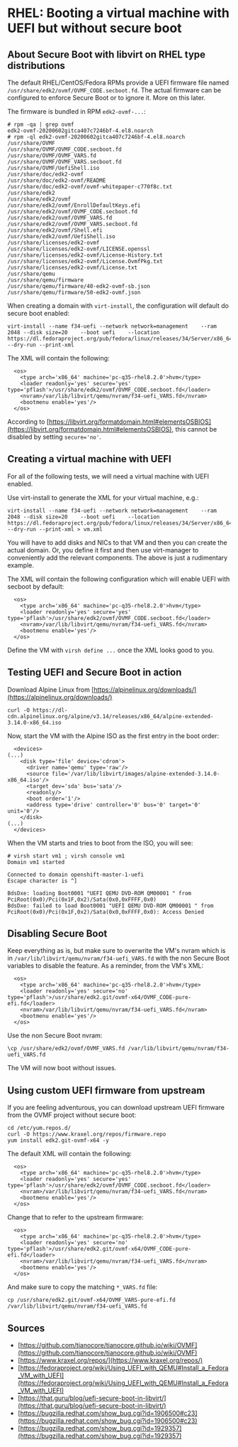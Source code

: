 # RHEL: Booting a virtual machine with UEFI but without secure boot

## About Secure Boot with libvirt on RHEL type distributions

The default RHEL/CentOS/Fedora RPMs provide a UEFI firmware file named `/usr/share/edk2/ovmf/OVMF_CODE.secboot.fd`. The actual firmware can be configured to enforce Secure Boot or to ignore it. More on this later.

The firmware is bundled in RPM `edk2-ovmf-...`:
~~~
# rpm -qa | grep ovmf
edk2-ovmf-20200602gitca407c7246bf-4.el8.noarch
# rpm -ql edk2-ovmf-20200602gitca407c7246bf-4.el8.noarch
/usr/share/OVMF
/usr/share/OVMF/OVMF_CODE.secboot.fd
/usr/share/OVMF/OVMF_VARS.fd
/usr/share/OVMF/OVMF_VARS.secboot.fd
/usr/share/OVMF/UefiShell.iso
/usr/share/doc/edk2-ovmf
/usr/share/doc/edk2-ovmf/README
/usr/share/doc/edk2-ovmf/ovmf-whitepaper-c770f8c.txt
/usr/share/edk2
/usr/share/edk2/ovmf
/usr/share/edk2/ovmf/EnrollDefaultKeys.efi
/usr/share/edk2/ovmf/OVMF_CODE.secboot.fd
/usr/share/edk2/ovmf/OVMF_VARS.fd
/usr/share/edk2/ovmf/OVMF_VARS.secboot.fd
/usr/share/edk2/ovmf/Shell.efi
/usr/share/edk2/ovmf/UefiShell.iso
/usr/share/licenses/edk2-ovmf
/usr/share/licenses/edk2-ovmf/LICENSE.openssl
/usr/share/licenses/edk2-ovmf/License-History.txt
/usr/share/licenses/edk2-ovmf/License.OvmfPkg.txt
/usr/share/licenses/edk2-ovmf/License.txt
/usr/share/qemu
/usr/share/qemu/firmware
/usr/share/qemu/firmware/40-edk2-ovmf-sb.json
/usr/share/qemu/firmware/50-edk2-ovmf.json
~~~

When creating a domain with `virt-install`, the configuration will default do secure boot enabled:
~~~
virt-install --name f34-uefi --network network=management    --ram 2048 --disk size=20    --boot uefi    --location https://dl.fedoraproject.org/pub/fedora/linux/releases/34/Server/x86_64/os/ --dry-run --print-xml
~~~

The XML will contain the following:
~~~
  <os>
    <type arch='x86_64' machine='pc-q35-rhel8.2.0'>hvm</type>
    <loader readonly='yes' secure='yes' type='pflash'>/usr/share/edk2/ovmf/OVMF_CODE.secboot.fd</loader>
    <nvram>/var/lib/libvirt/qemu/nvram/f34-uefi_VARS.fd</nvram>
    <bootmenu enable='yes'/>
  </os>
~~~

According to [https://libvirt.org/formatdomain.html#elementsOSBIOS](https://libvirt.org/formatdomain.html#elementsOSBIOS), this cannot be disabled by setting `secure='no'`.

## Creating a virtual machine with UEFI

For all of the following tests, we will need a virtual machine with UEFI enabled.

Use virt-install to generate the XML for your virtual machine, e.g.:
~~~
virt-install --name f34-uefi --network network=management    --ram 2048 --disk size=20    --boot uefi    --location https://dl.fedoraproject.org/pub/fedora/linux/releases/34/Server/x86_64/os/ --dry-run --print-xml > vm.xml
~~~

You will have to add disks and NICs to that VM and then you can create the actual domain. Or, you define it first and then use virt-manager to conveniently add the relevant components. The above is just a rudimentary example.

The XML will contain the following configuration which will enable UEFI with secboot by default:
~~~
  <os>
    <type arch='x86_64' machine='pc-q35-rhel8.2.0'>hvm</type>
    <loader readonly='yes' secure='yes' type='pflash'>/usr/share/edk2/ovmf/OVMF_CODE.secboot.fd</loader>
    <nvram>/var/lib/libvirt/qemu/nvram/f34-uefi_VARS.fd</nvram>
    <bootmenu enable='yes'/>
  </os>
~~~

Define the VM with `virsh define ...` once the XML looks good to you.

## Testing UEFI and Secure Boot in action

Download Alpine Linux from [https://alpinelinux.org/downloads/](https://alpinelinux.org/downloads/)
~~~
curl -O https://dl-cdn.alpinelinux.org/alpine/v3.14/releases/x86_64/alpine-extended-3.14.0-x86_64.iso
~~~

Now, start the VM with the Alpine ISO as the first entry in the boot order:
~~~
  <devices>
(...)
    <disk type='file' device='cdrom'>
      <driver name='qemu' type='raw'/>
      <source file='/var/lib/libvirt/images/alpine-extended-3.14.0-x86_64.iso'/>
      <target dev='sda' bus='sata'/>
      <readonly/>
      <boot order='1'/>
      <address type='drive' controller='0' bus='0' target='0' unit='0'/>
    </disk>
(...)
  </devices>
~~~

When the VM starts and tries to boot from the ISO, you will see:
~~~
# virsh start vm1 ; virsh console vm1
Domain vm1 started

Connected to domain openshift-master-1-uefi
Escape character is ^]

BdsDxe: loading Boot0001 "UEFI QEMU DVD-ROM QM00001 " from PciRoot(0x0)/Pci(0x1F,0x2)/Sata(0x0,0xFFFF,0x0)
BdsDxe: failed to load Boot0001 "UEFI QEMU DVD-ROM QM00001 " from PciRoot(0x0)/Pci(0x1F,0x2)/Sata(0x0,0xFFFF,0x0): Access Denied
~~~

## Disabling Secure Boot

Keep everything as is, but make sure to overwrite the VM's nvram which is in `/var/lib/libvirt/qemu/nvram/f34-uefi_VARS.fd` with the non Secure Boot variables to disable the feature. As a reminder, from the VM's XML:
~~~
  <os>
    <type arch='x86_64' machine='pc-q35-rhel8.2.0'>hvm</type>
    <loader readonly='yes' secure='no' type='pflash'>/usr/share/edk2.git/ovmf-x64/OVMF_CODE-pure-efi.fd</loader>
    <nvram>/var/lib/libvirt/qemu/nvram/f34-uefi_VARS.fd</nvram>
    <bootmenu enable='yes'/>
  </os>
~~~

Use the non Secure Boot nvram:
~~~
\cp /usr/share/edk2/ovmf/OVMF_VARS.fd /var/lib/libvirt/qemu/nvram/f34-uefi_VARS.fd
~~~

The VM will now boot without issues.

## Using custom UEFI firmware from upstream

If you are feeling adventurous, you can download upstream UEFI firmware from the OVMF project without secure boot:
~~~
cd /etc/yum.repos.d/
curl -O https://www.kraxel.org/repos/firmware.repo
yum install edk2.git-ovmf-x64 -y
~~~

The default XML will contain the following:
~~~
  <os>
    <type arch='x86_64' machine='pc-q35-rhel8.2.0'>hvm</type>
    <loader readonly='yes' secure='yes' type='pflash'>/usr/share/edk2/ovmf/OVMF_CODE.secboot.fd</loader>
    <nvram>/var/lib/libvirt/qemu/nvram/f34-uefi_VARS.fd</nvram>
    <bootmenu enable='yes'/>
  </os>
~~~

Change that to refer to the upstream firmware:
~~~
  <os>
    <type arch='x86_64' machine='pc-q35-rhel8.2.0'>hvm</type>
    <loader readonly='yes' secure='no' type='pflash'>/usr/share/edk2.git/ovmf-x64/OVMF_CODE-pure-efi.fd</loader>
    <nvram>/var/lib/libvirt/qemu/nvram/f34-uefi_VARS.fd</nvram>
    <bootmenu enable='yes'/>
  </os>
~~~

And make sure to copy the matching `*_VARS.fd` file:
~~~
cp /usr/share/edk2.git/ovmf-x64/OVMF_VARS-pure-efi.fd /var/lib/libvirt/qemu/nvram/f34-uefi_VARS.fd
~~~

## Sources

* [https://github.com/tianocore/tianocore.github.io/wiki/OVMF](https://github.com/tianocore/tianocore.github.io/wiki/OVMF)
* [https://www.kraxel.org/repos/](https://www.kraxel.org/repos/)
* [https://fedoraproject.org/wiki/Using_UEFI_with_QEMU#Install_a_Fedora_VM_with_UEFI](https://fedoraproject.org/wiki/Using_UEFI_with_QEMU#Install_a_Fedora_VM_with_UEFI)
* [https://that.guru/blog/uefi-secure-boot-in-libvirt/](https://that.guru/blog/uefi-secure-boot-in-libvirt/)
* [https://bugzilla.redhat.com/show_bug.cgi?id=1906500#c23](https://bugzilla.redhat.com/show_bug.cgi?id=1906500#c23)
* [https://bugzilla.redhat.com/show_bug.cgi?id=1929357](https://bugzilla.redhat.com/show_bug.cgi?id=1929357)

